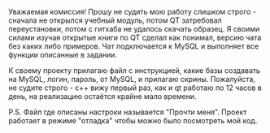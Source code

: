 Уважаемая комиссия!
Прошу не судить мою работу слишком строго - сначала не открылся учебный модуль, потом QT затребовал переустановки, потом с гитхаба не удалось скачать образец.
Я своими силами изучая открытые книги по QT сделал как понимал, версию чата без каких либо примеров. Чат подключается к MySQL и выполняет все функции описанные в задании. 

К своему проекту прилагаю файл с инструкцией, какие базы создавать на MySQL, логин, пароль, от MySQL, и прилагаю скрины. 
Пожалуйста, не судите строго - с++ вижу первый раз, как и qt работаю по 12 часов в день, на реализацию остаётся крайне мало времени.

P.S. Файл где описаны настроки называется "Прочти меня".
Проект работает в режиме "отладка" чтобы можно было посмотреть мой код.
